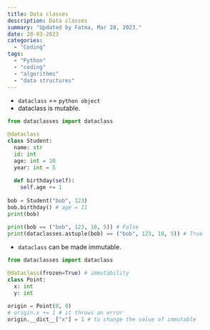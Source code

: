 ```yaml
---
title: Data classes
description: Data classes
summary: "Updated by Fatma, Mar 28, 2023."
date: 28-03-2023
categories:
  - "Coding"
tags:
  - "Python"
  - "coding"
  - "algorithms"
  - "data structures"
---
```


- `dataclass` == `python object`
- dataclass is mutable.

```python
from dataclasses import dataclass

@dataclass
class Student:
  name: str
  id: int
  age: int = 10
  year: int = 5
  
  def birthday(self):
    self.age += 1
 
bob = Student("bob", 123)
bob.birthday() # age = 11
print(bob)

print(bob == ("bob", 123, 10, 5)) # False
print(dataclasses.astuple(bob) == ("bob", 123, 10, 5)) # True
```

- `dataclass` can be made immutable.

```python
from dataclasses import dataclass

@dataclass(frozen=True) # immutability
class Point:
  x: int
  y: int

origin = Point(0, 0)
# origin.x += 1 # it throws an error
origin.__dict__["x"] = 1 # to change the value of immutable
```
